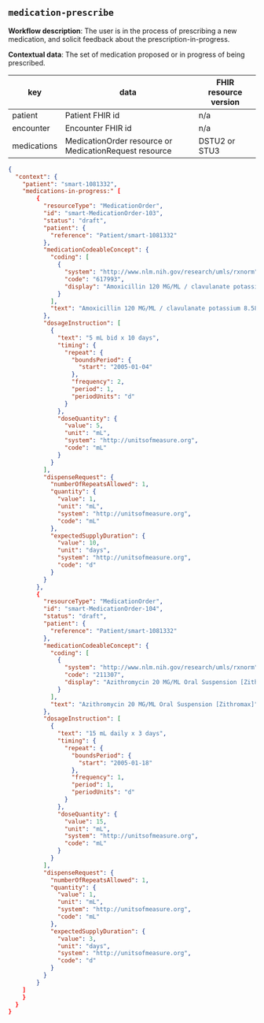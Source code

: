 ## `medication-prescribe`

**Workflow description**: The user is in the process of prescribing a new medication, and solicit feedback about the prescription-in-progress.

**Contextual data**: The set of medication proposed or in progress of being prescribed.

|key|data|FHIR resource version|
|---|---|---|
|patient|Patient FHIR id|n/a|
|encounter|Encounter FHIR id|n/a|
|medications|MedicationOrder resource or MedicationRequest resource|DSTU2 or STU3|

```json
{
  "context": {
	"patient": "smart-1081332",
	"medications-in-progress:" [
		{
		  "resourceType": "MedicationOrder",
		  "id": "smart-MedicationOrder-103",
		  "status": "draft",
		  "patient": {
			"reference": "Patient/smart-1081332"
		  },
		  "medicationCodeableConcept": {
			"coding": [
			  {
				"system": "http://www.nlm.nih.gov/research/umls/rxnorm",
				"code": "617993",
				"display": "Amoxicillin 120 MG/ML / clavulanate potassium 8.58 MG/ML Oral Suspension"
			  }
			],
			"text": "Amoxicillin 120 MG/ML / clavulanate potassium 8.58 MG/ML Oral Suspension"
		  },
		  "dosageInstruction": [
			{
			  "text": "5 mL bid x 10 days",
			  "timing": {
				"repeat": {
				  "boundsPeriod": {
					"start": "2005-01-04"
				  },
				  "frequency": 2,
				  "period": 1,
				  "periodUnits": "d"
				}
			  },
			  "doseQuantity": {
				"value": 5,
				"unit": "mL",
				"system": "http://unitsofmeasure.org",
				"code": "mL"
			  }
			}
		  ],
		  "dispenseRequest": {
			"numberOfRepeatsAllowed": 1,
			"quantity": {
			  "value": 1,
			  "unit": "mL",
			  "system": "http://unitsofmeasure.org",
			  "code": "mL"
			},
			"expectedSupplyDuration": {
			  "value": 10,
			  "unit": "days",
			  "system": "http://unitsofmeasure.org",
			  "code": "d"
			}
		  }
		},
		{
		  "resourceType": "MedicationOrder",
		  "id": "smart-MedicationOrder-104",
		  "status": "draft",
		  "patient": {
			"reference": "Patient/smart-1081332"
		  },
		  "medicationCodeableConcept": {
			"coding": [
			  {
				"system": "http://www.nlm.nih.gov/research/umls/rxnorm",
				"code": "211307",
				"display": "Azithromycin 20 MG/ML Oral Suspension [Zithromax]"
			  }
			],
			"text": "Azithromycin 20 MG/ML Oral Suspension [Zithromax]"
		  },
		  "dosageInstruction": [
			{
			  "text": "15 mL daily x 3 days",
			  "timing": {
				"repeat": {
				  "boundsPeriod": {
					"start": "2005-01-18"
				  },
				  "frequency": 1,
				  "period": 1,
				  "periodUnits": "d"
				}
			  },
			  "doseQuantity": {
				"value": 15,
				"unit": "mL",
				"system": "http://unitsofmeasure.org",
				"code": "mL"
			  }
			}
		  ],
		  "dispenseRequest": {
			"numberOfRepeatsAllowed": 1,
			"quantity": {
			  "value": 1,
			  "unit": "mL",
			  "system": "http://unitsofmeasure.org",
			  "code": "mL"
			},
			"expectedSupplyDuration": {
			  "value": 3,
			  "unit": "days",
			  "system": "http://unitsofmeasure.org",
			  "code": "d"
			}
		  }
		}
	]
    }
  }
}
```





